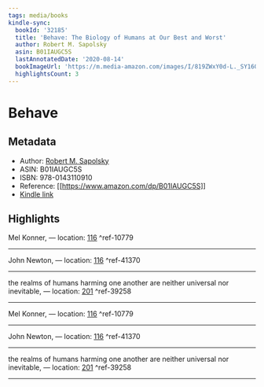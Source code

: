```yaml
---
tags: media/books 
kindle-sync:
  bookId: '32185'
  title: 'Behave: The Biology of Humans at Our Best and Worst'
  author: Robert M. Sapolsky
  asin: B01IAUGC5S
  lastAnnotatedDate: '2020-08-14'
  bookImageUrl: 'https://m.media-amazon.com/images/I/819ZWxY0d-L._SY160.jpg'
  highlightsCount: 3
---
```

# Behave
## Metadata
* Author: [Robert M. Sapolsky](https://www.amazon.com/Robert-M-Sapolsky/e/B000APOCFE/ref=dp_byline_cont_ebooks_1)
* ASIN: B01IAUGC5S
* ISBN: 978-0143110910
* Reference: [[https://www.amazon.com/dp/B01IAUGC5S]]
* [Kindle link](kindle://book?action=open&asin=B01IAUGC5S)

## Highlights
Mel Konner, — location: [116](kindle://book?action=open&asin=B01IAUGC5S&location=116) ^ref-10779

---
John Newton, — location: [116](kindle://book?action=open&asin=B01IAUGC5S&location=116) ^ref-41370

---
the realms of humans harming one another are neither universal nor inevitable, — location: [201](kindle://book?action=open&asin=B01IAUGC5S&location=201) ^ref-39258

---

Mel Konner, — location: [116](kindle://book?action=open&asin=B01IAUGC5S&location=116) ^ref-10779

---
John Newton, — location: [116](kindle://book?action=open&asin=B01IAUGC5S&location=116) ^ref-41370

---
the realms of humans harming one another are neither universal nor inevitable, — location: [201](kindle://book?action=open&asin=B01IAUGC5S&location=201) ^ref-39258

---
